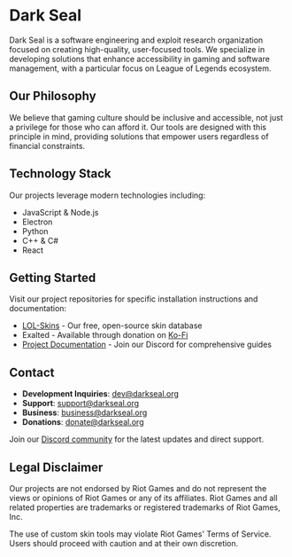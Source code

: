 # Dark Seal

Dark Seal is a software engineering and exploit research organization focused on creating high-quality, user-focused tools. We specialize in developing solutions that enhance accessibility in gaming and software management, with a particular focus on League of Legends ecosystem.

## Our Philosophy

We believe that gaming culture should be inclusive and accessible, not just a privilege for those who can afford it. Our tools are designed with this principle in mind, providing solutions that empower users regardless of financial constraints.

## Technology Stack

Our projects leverage modern technologies including:

- JavaScript & Node.js
- Electron
- Python
- C++ & C#
- React

## Getting Started

Visit our project repositories for specific installation instructions and documentation:

- [LOL-Skins](https://github.com/darkseal-org/lol-skins) - Our free, open-source skin database
- Exalted - Available through donation on [Ko-Fi](https://ko-fi.com/darksealorg)
- [Project Documentation](https://discord.gg/ritoskin) - Join our Discord for comprehensive guides

## Contact

- **Development Inquiries**: dev@darkseal.org
- **Support**: support@darkseal.org
- **Business**: business@darkseal.org
- **Donations**: donate@darkseal.org

Join our [Discord community](https://discord.gg/ritoskin) for the latest updates and direct support.

## Legal Disclaimer

Our projects are not endorsed by Riot Games and do not represent the views or opinions of Riot Games or any of its affiliates. Riot Games and all related properties are trademarks or registered trademarks of Riot Games, Inc.

The use of custom skin tools may violate Riot Games' Terms of Service. Users should proceed with caution and at their own discretion.
